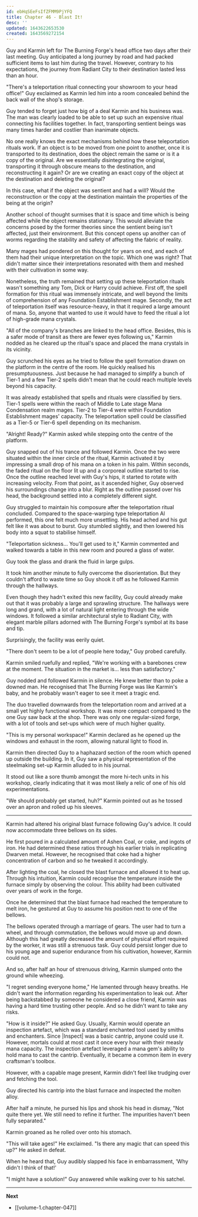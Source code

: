 ```yaml
---
id: ebHqSEeFsIfZFMM9PjYFQ
title: Chapter 46 - Blast It!
desc: ''
updated: 1643622653530
created: 1643569272154
---
```


Guy and Karmin left for The Burning Forge's head office two days after their last meeting. Guy anticipated a long journey by road and had packed sufficient items to last him during the travel. However, contrary to his expectations, the journey from Radiant City to their destination lasted less than an hour.

"There's a teleportation ritual connecting your showroom to your head office!" Guy exclaimed as Karmin led him into a room concealed behind the back wall of the shop's storage.

Guy tended to forget just how big of a deal Karmin and his business was. The man was clearly loaded to be able to set up such an expensive ritual connecting his facilities together. In fact, transporting sentient beings was many times harder and costlier than inanimate objects.

No one really knows the exact mechanisms behind how these teleportation rituals work. If an object is to be moved from one point to another, once it is transported to its destination, does the object remain the same or is it a copy of the original. Are we essentially disintegrating the original, transporting it through obscure means to the destination, and reconstructing it again? Or are we creating an exact copy of the object at the destination and deleting the original? 

In this case, what if the object was sentient and had a will? Would the reconstruction or the copy at the destination maintain the properties of the being at the origin?

Another school of thought surmises that it is space and time which is being affected while the object remains stationary. This would alleviate the concerns posed by the former theories since the sentient being isn't affected, just their environment. But this concept opens up another can of worms regarding the stability and safety of affecting the fabric of reality.

Many mages had pondered on this thought for years on end, and each of them had their unique interpretation on the topic. Which one was right? That didn't matter since their interpretations resonated with them and meshed with their cultivation in some way.

Nonetheless, the truth remained that setting up these teleportation rituals wasn't something any Tom, Dick or Harry could achieve. First off, the spell formation for this ritual was immensely intricate, and well beyond the limits of comprehension of any Foundation Establishment mage. Secondly, the act of teleportation itself was resource-heavy, in that it required a large amount of mana. So, anyone that wanted to use it would have to feed the ritual a lot of high-grade mana crystals.

"All of the company's branches are linked to the head office. Besides, this is a safer mode of transit as there are fewer eyes following us," Karmin nodded as he cleared up the ritual's space and placed the mana crystals in its vicinity.

Guy scrunched his eyes as he tried to follow the spell formation drawn on the platform in the centre of the room. He quickly realised his presumptuousness. Just because he had managed to simplify a bunch of Tier-1 and a few Tier-2 spells didn't mean that he could reach multiple levels beyond his capacity.

It was already established that spells and rituals were classified by tiers. Tier-1 spells were within the reach of Middle to Late stage Mana Condensation realm mages. Tier-2 to Tier-4 were within Foundation Establishment mages' capacity. The teleportation spell could be classified as a Tier-5 or Tier-6 spell depending on its mechanism.

"Alright! Ready?" Karmin asked while stepping onto the centre of the platform.

Guy snapped out of his trance and followed Karmin. Once the two were situated within the inner circle of the ritual, Karmin activated it by impressing a small drop of his mana on a token in his palm. Within seconds, the faded ritual on the floor lit up and a corporeal outline started to rise. Once the outline reached level with Guy's hips, it started to rotate with increasing velocity. From that point, as it ascended higher, Guy observed his surroundings change into a blur. Right as the outline passed over his head, the background settled into a completely different sight.

Guy struggled to maintain his composure after the teleportation ritual concluded. Compared to the space-warping type teleportation Al performed, this one felt much more unsettling. His head ached and his gut felt like it was about to burst. Guy stumbled slightly, and then lowered his body into a squat to stabilise himself.

"Teleportation sickness... You'll get used to it," Karmin commented and walked towards a table in this new room and poured a glass of water.

Guy took the glass and drank the fluid in large gulps.

It took him another minute to fully overcome the disorientation. But they couldn't afford to waste time so Guy shook it off as he followed Karmin through the hallways.

Even though they hadn't exited this new facility, Guy could already make out that it was probably a large and sprawling structure. The hallways were long and grand, with a lot of natural light entering through the wide windows. It followed a similar architectural style to Radiant City, with elegant marble pillars adorned with The Burning Forge's symbol at its base and tip.

Surprisingly, the facility was eerily quiet.

"There don't seem to be a lot of people here today," Guy probed carefully.

Karmin smiled ruefully and replied, "We're working with a barebones crew at the moment. The situation in the market is... less than satisfactory."

Guy nodded and followed Karmin in silence. He knew better than to poke a downed man. He recognised that The Burning Forge was like Karmin's baby, and he probably wasn't eager to see it meet a tragic end.

The duo travelled downwards from the teleportation room and arrived at a small yet highly functional workshop. It was more compact compared to the one Guy saw back at the shop. There was only one regular-sized forge, with a lot of tools and set-ups which were of much higher quality.

"This is my personal workspace!" Karmin declared as he opened up the windows and exhaust in the room, allowing natural light to flood in.

Karmin then directed Guy to a haphazard section of the room which opened up outside the building. In it, Guy saw a physical representation of the steelmaking set-up Karmin alluded to in his journal.

It stood out like a sore thumb amongst the more hi-tech units in his workshop, clearly indicating that it was most likely a relic of one of his old experimentations.

"We should probably get started, huh?" Karmin pointed out as he tossed over an apron and rolled up his sleeves.

____

Karmin had altered his original blast furnace following Guy's advice. It could now accommodate three bellows on its sides.

He first poured in a calculated amount of Ashen Coal, or coke, and ingots of iron. He had determined these ratios through his earlier trials in replicating Dwarven metal. However, he recognised that coke had a higher concentration of carbon and so he tweaked it accordingly.

After lighting the coal, he closed the blast furnace and allowed it to heat up. Through his intuition, Karmin could recognise the temperature inside the furnace simply by observing the colour. This ability had been cultivated over years of work in the forge.

Once he determined that the blast furnace had reached the temperature to melt iron, he gestured at Guy to assume his position next to one of the bellows.

The bellows operated through a marriage of gears. The user had to turn a wheel, and through commutation, the bellows would move up and down. Although this had greatly decreased the amount of physical effort required by the worker, it was still a strenuous task. Guy could persist longer due to his young age and superior endurance from his cultivation, however, Karmin could not.

And so, after half an hour of strenuous driving, Karmin slumped onto the ground while wheezing.

"I regret sending everyone home," He lamented through heavy breaths. He didn't want the information regarding his experimentation to leak out. After being backstabbed by someone he considered a close friend, Karmin was having a hard time trusting other people. And so he didn't want to take any risks.

"How is it inside?" He asked Guy. Usually, Karmin would operate an inspection artefact, which was a standard enchanted tool used by smiths and enchanters. Since |Inspect| was a basic cantrip, anyone could use it. However, mortals could at most cast it once every hour with their measly mana capacity. The inspection artefact leveraged a mana gem's ability to hold mana to cast the cantrip. Eventually, it became a common item in every craftsman's toolbox.

However, with a capable mage present, Karmin didn't feel like trudging over and fetching the tool.

Guy directed his cantrip into the blast furnace and inspected the molten alloy.

After half a minute, he pursed his lips and shook his head in dismay, "Not quite there yet. We still need to refine it further. The impurities haven't been fully separated."

Karmin groaned as he rolled over onto his stomach.

"This will take ages!" He exclaimed. "Is there any magic that can speed this up?" He asked in defeat.

When he heard that, Guy audibly slapped his face in embarrassment, 'Why didn't I think of that!'

"I might have a solution!" Guy answered while walking over to his satchel.

____

**Next**
* [[volume-1.chapter-047]]
